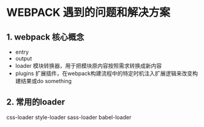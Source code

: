 # WEBPACK 遇到的问题和解决方案

## 1. webpack 核心概念
- entry
- output
- loader 模块转换器，用于把模块原内容按照需求转换成新内容
- plugins 扩展插件，在webpack构建流程中的特定时机注入扩展逻辑来改变构建结果或do something

## 2. 常用的loader
css-loader style-loader sass-loader babel-loader

